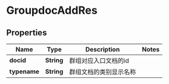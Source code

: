 # GroupdocAddRes

## Properties
Name | Type | Description | Notes
------------ | ------------- | ------------- | -------------
**docid** | **String** | 群组对应入口文档的id | 
**typename** | **String** | 群组文档的类别显示名称 | 
